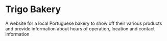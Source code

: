# Trigo Bakery

A website for a local Portuguese bakery to show off their various products and provide information about hours of operation, location and contact information
